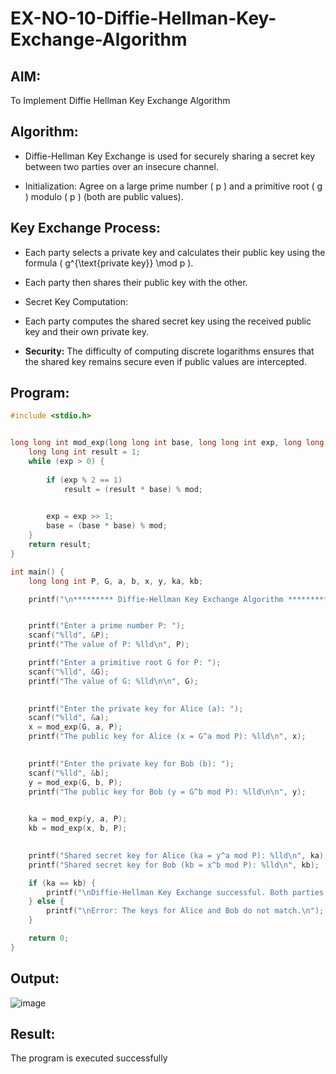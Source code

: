 # EX-NO-10-Diffie-Hellman-Key-Exchange-Algorithm
## AIM:
To Implement Diffie Hellman Key Exchange Algorithm

## Algorithm:
- Diffie-Hellman Key Exchange is used for securely sharing a secret key between two parties over an insecure channel.

- Initialization: Agree on a large prime number ( p ) and a primitive root ( g ) modulo ( p ) (both are public values).

## Key Exchange Process:

- Each party selects a private key and calculates their public key using the formula ( g^{\text{private key}} \mod p ).
- Each party then shares their public key with the other.
- Secret Key Computation:

- Each party computes the shared secret key using the received public key and their own private key.
- **Security:** The difficulty of computing discrete logarithms ensures that the shared key remains secure even if public values are intercepted.

## Program:
```c
#include <stdio.h>


long long int mod_exp(long long int base, long long int exp, long long int mod) {
    long long int result = 1;
    while (exp > 0) {
      
        if (exp % 2 == 1)
            result = (result * base) % mod;

      
        exp = exp >> 1; 
        base = (base * base) % mod;
    }
    return result;
}

int main() {
    long long int P, G, a, b, x, y, ka, kb;

    printf("\n********* Diffie-Hellman Key Exchange Algorithm **********\n\n");


    printf("Enter a prime number P: ");
    scanf("%lld", &P); 
    printf("The value of P: %lld\n", P);

    printf("Enter a primitive root G for P: ");
    scanf("%lld", &G); 
    printf("The value of G: %lld\n\n", G);

   
    printf("Enter the private key for Alice (a): ");
    scanf("%lld", &a);
    x = mod_exp(G, a, P);
    printf("The public key for Alice (x = G^a mod P): %lld\n", x);

   
    printf("Enter the private key for Bob (b): ");
    scanf("%lld", &b);
    y = mod_exp(G, b, P); 
    printf("The public key for Bob (y = G^b mod P): %lld\n\n", y);

  
    ka = mod_exp(y, a, P);
    kb = mod_exp(x, b, P); 

   
    printf("Shared secret key for Alice (ka = y^a mod P): %lld\n", ka);
    printf("Shared secret key for Bob (kb = x^b mod P): %lld\n", kb);

    if (ka == kb) {
        printf("\nDiffie-Hellman Key Exchange successful. Both parties share the same key.\n");
    } else {
        printf("\nError: The keys for Alice and Bob do not match.\n");
    }

    return 0;
}

```
## Output:
![image](https://github.com/user-attachments/assets/555927c0-bab2-412e-9e96-360b99721411)

## Result:
The program is executed successfully
